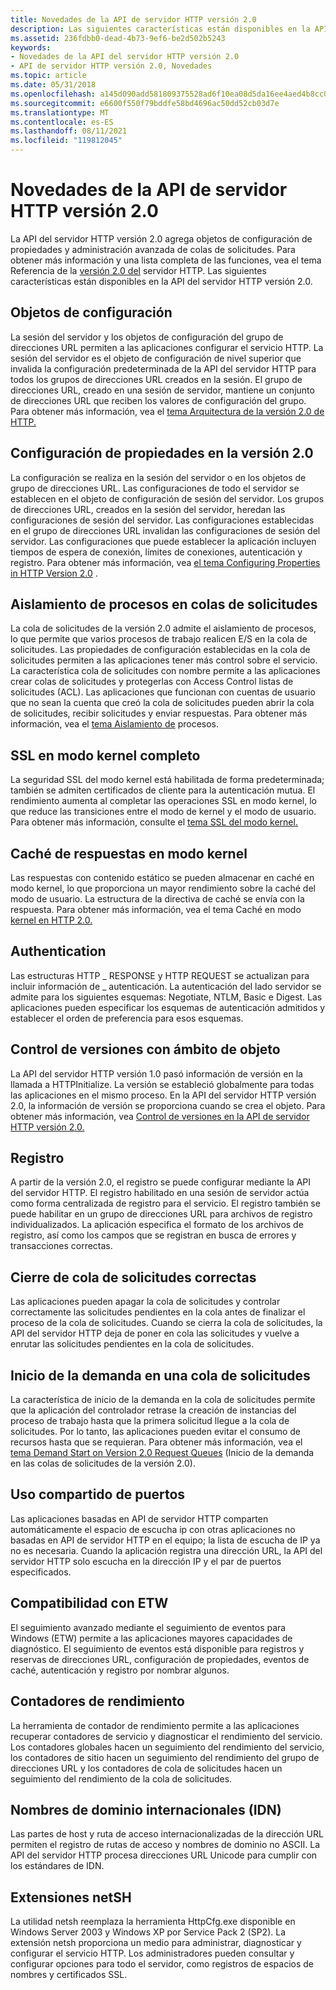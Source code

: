 ```yaml
---
title: Novedades de la API de servidor HTTP versión 2.0
description: Las siguientes características están disponibles en la API del servidor HTTP versión 2.0.
ms.assetid: 236fdbb0-dead-4b73-9ef6-be2d502b5243
keywords:
- Novedades de la API del servidor HTTP versión 2.0
- API de servidor HTTP versión 2.0, Novedades
ms.topic: article
ms.date: 05/31/2018
ms.openlocfilehash: a145d090add581809375528ad6f10ea08d5da16ee4aed4b8cc046ba9cbbbffd8
ms.sourcegitcommit: e6600f550f79bddfe58bd4696ac50dd52cb03d7e
ms.translationtype: MT
ms.contentlocale: es-ES
ms.lasthandoff: 08/11/2021
ms.locfileid: "119812045"
---
```

# <a name="whats-new-for-http-server-version-20-api"></a>Novedades de la API de servidor HTTP versión 2.0

La API del servidor HTTP versión 2.0 agrega objetos de configuración de propiedades y administración avanzada de colas de solicitudes. Para obtener más información y una lista completa de las funciones, vea el tema Referencia de la [versión 2.0 del](http-server-api-version-2-0-reference.md) servidor HTTP. Las siguientes características están disponibles en la API del servidor HTTP versión 2.0.

## <a name="configuration-objects"></a>Objetos de configuración

La sesión del servidor y los objetos de configuración del grupo de direcciones URL permiten a las aplicaciones configurar el servicio HTTP. La sesión del servidor es el objeto de configuración de nivel superior que invalida la configuración predeterminada de la API del servidor HTTP para todos los grupos de direcciones URL creados en la sesión. El grupo de direcciones URL, creado en una sesión de servidor, mantiene un conjunto de direcciones URL que reciben los valores de configuración del grupo. Para obtener más información, vea el [tema Arquitectura de la versión 2.0 de HTTP.](http-version-2-0-architecture.md)

## <a name="property-configuration-in-version-20"></a>Configuración de propiedades en la versión 2.0

La configuración se realiza en la sesión del servidor o en los objetos de grupo de direcciones URL. Las configuraciones de todo el servidor se establecen en el objeto de configuración de sesión del servidor. Los grupos de direcciones URL, creados en la sesión del servidor, heredan las configuraciones de sesión del servidor. Las configuraciones establecidas en el grupo de direcciones URL invalidan las configuraciones de sesión del servidor. Las configuraciones que puede establecer la aplicación incluyen tiempos de espera de conexión, límites de conexiones, autenticación y registro. Para obtener más información, vea [el tema Configuring Properties in HTTP Version 2.0](configuring-properties-in-http-version-2-0.md) .

## <a name="process-isolation-on-request-queues"></a>Aislamiento de procesos en colas de solicitudes

La cola de solicitudes de la versión 2.0 admite el aislamiento de procesos, lo que permite que varios procesos de trabajo realicen E/S en la cola de solicitudes. Las propiedades de configuración establecidas en la cola de solicitudes permiten a las aplicaciones tener más control sobre el servicio. La característica cola de solicitudes con nombre permite a las aplicaciones crear colas de solicitudes y protegerlas con Access Control listas de solicitudes (ACL). Las aplicaciones que funcionan con cuentas de usuario que no sean la cuenta que creó la cola de solicitudes pueden abrir la cola de solicitudes, recibir solicitudes y enviar respuestas. Para obtener más información, vea el [tema Aislamiento de](process-isolation.md) procesos.

## <a name="full-kernel-mode-ssl"></a>SSL en modo kernel completo

La seguridad SSL del modo kernel está habilitada de forma predeterminada; también se admiten certificados de cliente para la autenticación mutua. El rendimiento aumenta al completar las operaciones SSL en modo kernel, lo que reduce las transiciones entre el modo de kernel y el modo de usuario. Para obtener más información, consulte el [tema SSL del modo kernel.](kernel-mode-ssl.md)

## <a name="kernel-mode-response-cache"></a>Caché de respuestas en modo kernel

Las respuestas con contenido estático se pueden almacenar en caché en modo kernel, lo que proporciona un mayor rendimiento sobre la caché del modo de usuario. La estructura de la directiva de caché se envía con la respuesta. Para obtener más información, vea el tema Caché en modo [kernel en HTTP 2.0.](kernel-mode-cache-in-http-2-0.md)

## <a name="authentication"></a>Authentication

Las estructuras HTTP \_ RESPONSE y HTTP REQUEST se actualizan para incluir información de \_ autenticación. La autenticación del lado servidor se admite para los siguientes esquemas: Negotiate, NTLM, Basic e Digest. Las aplicaciones pueden especificar los esquemas de autenticación admitidos y establecer el orden de preferencia para esos esquemas.

## <a name="object-scoped-versioning"></a>Control de versiones con ámbito de objeto

La API del servidor HTTP versión 1.0 pasó información de versión en la llamada a HTTPInitialize. La versión se estableció globalmente para todas las aplicaciones en el mismo proceso. En la API del servidor HTTP versión 2.0, la información de versión se proporciona cuando se crea el objeto. Para obtener más información, vea [Control de versiones en la API de servidor HTTP versión 2.0.](versioning-in-http-2-0.md)

## <a name="logging"></a>Registro

A partir de la versión 2.0, el registro se puede configurar mediante la API del servidor HTTP. El registro habilitado en una sesión de servidor actúa como forma centralizada de registro para el servicio. El registro también se puede habilitar en un grupo de direcciones URL para archivos de registro individualizados. La aplicación especifica el formato de los archivos de registro, así como los campos que se registran en busca de errores y transacciones correctas.

## <a name="graceful-request-queue-shutdown"></a>Cierre de cola de solicitudes correctas

Las aplicaciones pueden apagar la cola de solicitudes y controlar correctamente las solicitudes pendientes en la cola antes de finalizar el proceso de la cola de solicitudes. Cuando se cierra la cola de solicitudes, la API del servidor HTTP deja de poner en cola las solicitudes y vuelve a enrutar las solicitudes pendientes en la cola de solicitudes.

## <a name="demand-start-on-a-request-queue"></a>Inicio de la demanda en una cola de solicitudes

La característica de inicio de la demanda en la cola de solicitudes permite que la aplicación del controlador retrase la creación de instancias del proceso de trabajo hasta que la primera solicitud llegue a la cola de solicitudes. Por lo tanto, las aplicaciones pueden evitar el consumo de recursos hasta que se requieran. Para obtener más información, vea el [tema Demand Start on Version 2.0 Request Queues](demand-start-on-version-2-0-request-queues.md) (Inicio de la demanda en las colas de solicitudes de la versión 2.0).

## <a name="port-sharing"></a>Uso compartido de puertos

Las aplicaciones basadas en API de servidor HTTP comparten automáticamente el espacio de escucha ip con otras aplicaciones no basadas en API de servidor HTTP en el equipo; la lista de escucha de IP ya no es necesaria. Cuando la aplicación registra una dirección URL, la API del servidor HTTP solo escucha en la dirección IP y el par de puertos especificados.

## <a name="etw-support"></a>Compatibilidad con ETW

El seguimiento avanzado mediante el seguimiento de eventos para Windows (ETW) permite a las aplicaciones mayores capacidades de diagnóstico. El seguimiento de eventos está disponible para registros y reservas de direcciones URL, configuración de propiedades, eventos de caché, autenticación y registro por nombrar algunos.

## <a name="performance-counters"></a>Contadores de rendimiento

La herramienta de contador de rendimiento permite a las aplicaciones recuperar contadores de servicio y diagnosticar el rendimiento del servicio. Los contadores globales hacen un seguimiento del rendimiento del servicio, los contadores de sitio hacen un seguimiento del rendimiento del grupo de direcciones URL y los contadores de cola de solicitudes hacen un seguimiento del rendimiento de la cola de solicitudes.

## <a name="international-domain-names-idn"></a>Nombres de dominio internacionales (IDN)

Las partes de host y ruta de acceso internacionalizadas de la dirección URL permiten el registro de rutas de acceso y nombres de dominio no ASCII. La API del servidor HTTP procesa direcciones URL Unicode para cumplir con los estándares de IDN.

## <a name="netsh-extensions"></a>Extensiones netSH

La utilidad netsh reemplaza la herramienta HttpCfg.exe disponible en Windows Server 2003 y Windows XP por Service Pack 2 (SP2). La extensión netsh proporciona un medio para administrar, diagnosticar y configurar el servicio HTTP. Los administradores pueden consultar y configurar opciones para todo el servidor, como registros de espacios de nombres y certificados SSL.

 

 




